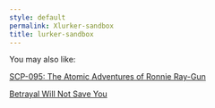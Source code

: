 ```yaml
---
style: default
permalink: Xlurker-sandbox
title: lurker-sandbox
---
```

You may also like:

[SCP-095: The Atomic Adventures of Ronnie Ray-Gun](http://scp-wiki.net/scp-095)

[Betrayal Will Not Save You](http://scp-wiki.net/betrayal-will-not-save-you)

